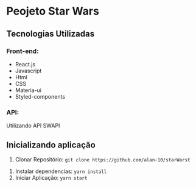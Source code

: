 
<h1>Peojeto Star Wars</h1>
<h2>Tecnologias Utilizadas</h2>

<h3>Front-end:</h3>

<ul>
<li>React.js</li>
<li>Javascript</li>
<li>Html</li>
<li>CSS</li>
<li>Materia-ui</li>
 <li>Styled-components</li>
</ul>

<h3>API:</h3>

<p> Utilizando API SWAPI</p>

<h2>Inicializando aplicação</h2>

<ol>
  <li>Clonar Repositório:
<code>git clone https://github.com/alan-10/starWarst</code>
  </li>

</ol>



<ol>

<li>
Instalar dependencias:
<code>yarn install</code>
</li>

<li>
Iniciar Aplicação:
<code>yarn start</code>
</li>
</ol>





